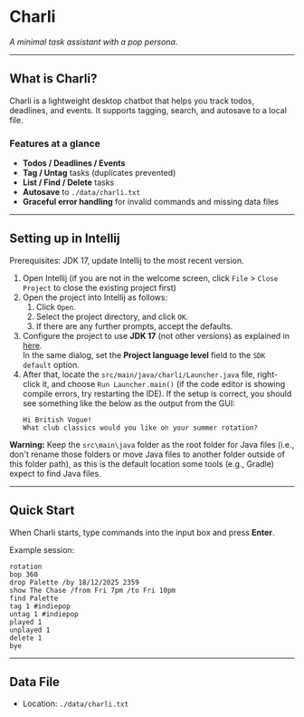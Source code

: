 # Charli

*A minimal task assistant with a pop persona.*

---

## What is Charli?

Charli is a lightweight desktop chatbot that helps you track todos, deadlines, and events. It supports tagging, search, and autosave to a local file. 

### Features at a glance

* **Todos / Deadlines / Events**
* **Tag / Untag** tasks (duplicates prevented)
* **List / Find / Delete** tasks
* **Autosave** to `./data/charli.txt`
* **Graceful error handling** for invalid commands and missing data files

---

## Setting up in Intellij

Prerequisites: JDK 17, update Intellij to the most recent version.

1. Open Intellij (if you are not in the welcome screen, click `File` > `Close Project` to close the existing project first)
1. Open the project into Intellij as follows:
   1. Click `Open`.
   1. Select the project directory, and click `OK`.
   1. If there are any further prompts, accept the defaults.
1. Configure the project to use **JDK 17** (not other versions) as explained in [here](https://www.jetbrains.com/help/idea/sdk.html#set-up-jdk).<br>
   In the same dialog, set the **Project language level** field to the `SDK default` option.
1. After that, locate the `src/main/java/charli/Launcher.java` file, right-click it, and choose `Run Launcher.main()` (if the code editor is showing compile errors, try restarting the IDE). If the setup is correct, you should see something like the below as the output from the GUI: 
   ```
   Hi British Vogue!
   What club classics would you like on your summer rotation?
   ```

**Warning:** Keep the `src\main\java` folder as the root folder for Java files (i.e., don't rename those folders or move Java files to another folder outside of this folder path), as this is the default location some tools (e.g., Gradle) expect to find Java files.

---

## Quick Start

When Charli starts, type commands into the input box and press **Enter**.

Example session:

```
rotation
bop 360 
drop Palette /by 18/12/2025 2359
show The Chase /from Fri 7pm /to Fri 10pm
find Palette
tag 1 #indiepop
untag 1 #indiepop
played 1
unplayed 1
delete 1
bye
```

---

## Data File

* Location: `./data/charli.txt`


